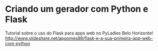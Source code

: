 # Criando um gerador com Python e Flask

Tutorial sobre o uso do Flask para apps web no PyLadies Belo Horizonte!
http://www.slideshare.net/apgomes88/flask-e-a-sua-primeira-app-web-com-python
